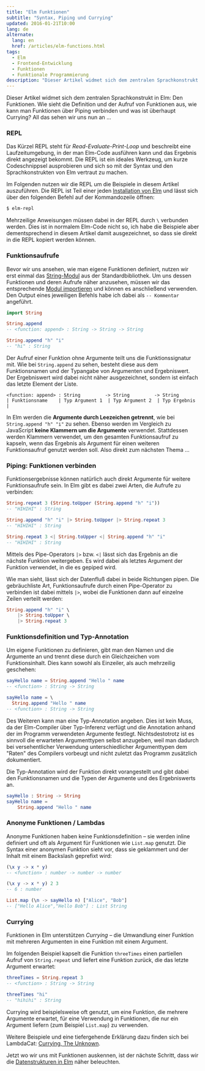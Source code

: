 ```yaml
---
title: "Elm Funktionen"
subtitle: "Syntax, Piping und Currying"
updated: 2016-01-21T10:00
lang: de
alternate:
  lang: en
  href: /articles/elm-functions.html
tags:
  - Elm
  - Frontend-Entwicklung
  - Funktionen
  - Funktionale Programmierung
description: "Dieser Artikel widmet sich dem zentralen Sprachkonstrukt in Elm: Den Funktionen. Wie sieht die Definition und der Aufruf von Funktionen aus, wie kann man Funktionen über Piping verbinden und was ist überhaupt Currying?"
---
```


Dieser Artikel widmet sich dem zentralen Sprachkonstrukt in Elm: Den Funktionen. Wie sieht die Definition und der Aufruf von Funktionen aus, wie kann man Funktionen über Piping verbinden und was ist überhaupt Currying? All das sehen wir uns nun an …

<!-- more -->

### REPL

Das Kürzel REPL steht für *Read-Evaluate-Print-Loop* und beschreibt eine Laufzeitumgebung, in der man Elm-Code ausführen kann und das Ergebnis direkt angezeigt bekommt. Die REPL ist ein ideales Werkzeug, um kurze Codeschnippsel ausprobieren und sich so mit der Syntax und den Sprachkonstrukten von Elm vertraut zu machen.

Im Folgenden nutzen wir die REPL um die Beispiele in diesem Artikel auszuführen. Die REPL ist Teil einer jeden [Installation von Elm](elm-setup.html) und lässt sich über den folgenden Befehl auf der Kommandozeile öffnen:

```bash
$ elm-repl
```

Mehrzeilige Anweisungen müssen dabei in der REPL durch `\` verbunden werden. Dies ist in normalem Elm-Code nicht so, ich habe die Beispiele aber dementsprechend in diesem Artikel damit ausgezeichnet, so dass sie direkt in die REPL kopiert werden können.

### Funktionsaufrufe

Bevor wir uns ansehen, wie man eigene Funktionen definiert, nutzen wir erst einmal das [String-Modul](http://package.elm-lang.org/packages/elm-lang/core/3.0.0/String) aus der Standardbibliothek. Um uns dessen Funktionen und deren Aufrufe näher anzusehen, müssen wir das entsprechende [Modul importieren](elm-imports.html) und können es anschließend verwenden. Den Output eines jeweiligen Befehls habe ich dabei als `-- Kommentar` angeführt.

```elm
import String

String.append
-- <function: append> : String -> String -> String

String.append "h" "i"
-- "hi" : String
```

Der Aufruf einer Funktion ohne Argumente teilt uns die Funktionssignatur mit. Wie bei `String.append` zu sehen, besteht diese aus dem Funktionsnamen und der Typangabe von Argumenten und Ergebniswert. Der Ergebniswert wird dabei nicht näher ausgezeichnet, sondern ist einfach das letzte Element der Liste.

```
<function: append> : String         -> String         -> String
| Funktionsname    | Typ Argument 1  | Typ Argument 2  | Typ Ergebnis |
```

In Elm werden die **Argumente durch Leezeichen getrennt**, wie bei `String.append "h" "i"` zu sehen. Ebenso werden im Vergleich zu JavaScript **keine Klammern um die Argumente** verwendet. Stattdessen werden Klammern verwendet, um den gesamten Funktionsaufruf zu kapseln, wenn das Ergebnis als Argument für einen weiteren Funktionsaufruf genutzt werden soll. Also direkt zum nächsten Thema …

### Piping: Funktionen verbinden

Funktionsergebnisse können natürlich auch direkt Argumente für weitere Funktionsaufrufe sein. In Elm gibt es dabei zwei Arten, die Aufrufe zu verbinden:

```elm
String.repeat 3 (String.toUpper (String.append "h" "i"))
-- "HIHIHI" : String

String.append "h" "i" |> String.toUpper |> String.repeat 3
-- "HIHIHI" : String

String.repeat 3 <| String.toUpper <| String.append "h" "i"
-- "HIHIHI" : String
```

Mittels des Pipe-Operators `|>` bzw. `<|` lässt sich das Ergebnis an die nächste Funktion weitergeben. Es wird dabei als letztes Argument der Funktion verwendet, in die es gepiped wird.

Wie man sieht, lässt sich der Datenfluß dabei in beide Richtungen pipen. Die gebräuchliste Art, Funktionsaufrufe durch einen Pipe-Operator zu verbinden ist dabei mittels `|>`, wobei die Funktionen dann auf einzelne Zeilen verteilt werden:

```elm
String.append "h" "i" \
    |> String.toUpper \
    |> String.repeat 3
```

### Funktionsdefinition und Typ-Annotation

Um eigene Funktionen zu definieren, gibt man den Namen und die Argumente an und trennt diese durch ein Gleichzeichen vom Funktionsinhalt. Dies kann sowohl als Einzeiler, als auch mehrzeilig geschehen:

```elm
sayHello name = String.append "Hello " name
-- <function> : String -> String

sayHello name = \
  String.append "Hello " name
-- <function> : String -> String
```

Des Weiteren kann man eine Typ-Annotation angeben. Dies ist kein Muss, da der Elm-Compiler über Typ-Inferenz verfügt und die Annotation anhand der im Programm verwendeten Argumente festlegt. Nichtsdestotrotz ist es sinnvoll die erwarteten Argumenttypen selbst anzugeben, weil man dadurch bei versehentlicher Verwendung unterschiedlicher Argumenttypen dem "Raten" des Compilers vorbeugt und nicht zuletzt das Programm zusätzlich dokumentiert.

Die Typ-Annotation wird der Funktion direkt vorangestellt und gibt dabei den Funktionsnamen und die Typen der Argumente und des Ergebniswerts an.

```elm
sayHello : String -> String
sayHello name =
    String.append "Hello " name
```

### Anonyme Funktionen / Lambdas

Anonyme Funktionen haben keine Funktionsdefinition – sie werden inline definiert und oft als Argument für Funktionen wie `List.map` genutzt. Die Syntax einer anonymen Funktion sieht vor, dass sie geklammert und der Inhalt mit einem Backslash geprefixt wird:

```elm
(\x y -> x * y)
-- <function> : number -> number -> number

(\x y -> x * y) 2 3
-- 6 : number

List.map (\n -> sayHello n) ["Alice", "Bob"]
-- ["Hello Alice","Hello Bob"] : List String
```

### Currying

Funktionen in Elm unterstützen *Currying* – die Umwandlung einer Funktion mit mehreren Argumenten in eine Funktion mit einem Argument.

Im folgenden Beispiel kapselt die Funktion `threeTimes` einen partiellen Aufruf von `String.repeat` und liefert eine Funktion zurück, die das letzte Argument erwartet:

```elm
threeTimes = String.repeat 3
-- <function> : String -> String

threeTimes "hi"
-- "hihihi" : String
```

Currying wird beispielsweise oft genutzt, um eine Funktion, die mehrere Argumente erwartet, für eine Verwendung in Funktionen, die nur ein Argument liefern (zum Beispiel `List.map`) zu verwenden.

Weitere Beispiele und eine tiefergehende Erklärung dazu finden sich bei LambdaCat: [Currying, The Unknown](http://www.lambdacat.com/road-to-elm-currying-the-unknown/).

Jetzt wo wir uns mit Funktionen auskennen, ist der nächste Schritt, dass wir die [Datenstrukturen in Elm](/articles/elm-datenstrukturen-list-array-set-dict.html) näher beleuchten.
